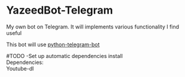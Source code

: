 # YazeedBot-Telegram
My own bot on Telegram. It will implements various functionality I find useful


This bot will use [python-telegram-bot](https://github.com/python-telegram-bot/python-telegram-bot)


#TODO
-Set up automatic dependencies install\
Dependencies:\
Youtube-dl